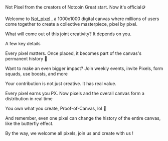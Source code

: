 Not Pixel from the creators of Notcoin
Great start. Now it's official🪙

Welcome to [Not_pixel](https://t.me/notpixel/app?startapp=f6808700825) , a 1000x1000 digital canvas where millions of users come together to create a collective masterpiece, pixel by pixel.

What will come out of this joint creativity? It depends on you.

A few key details

Every pixel matters. Once placed, it becomes part of the canvas's permanent history 🎨

Want to make an even bigger impact? Join weekly events, invite Pixels, form squads, use boosts, and more

Your contribution is not just creative. It has real value.

Every pixel earns you PX. Now pixels and the overall canvas form a distribution in real time

You own what you create, Proof-of-Canvas, lol 👾

And remember, even one pixel can change the history of the entire canvas, like the butterfly effect.

By the way, we welcome all pixels, join us and create with us !
